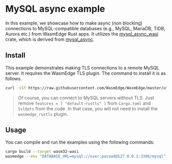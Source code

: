# MySQL async example

In this example, we showcase how to make async (non blocking) connections to MySQL-compatible databases (e.g., MySQL, MariaDB, TiDB, Aurora etc.) from WasmEdge Rust apps. It utilizes the [mysql_async_wasi](https://github.com/WasmEdge/mysql_async_wasi) crate, which is derived from [mysql_async](https://github.com/blackbeam/mysql_async).

## Install

This example demonstrates making TLS connections to a remote MySQL server. It requires the WasmEdge TLS plugin. The command to install it is as follows.

```bash
curl -sSf https://raw.githubusercontent.com/WasmEdge/WasmEdge/master/utils/install.sh | bash -s -- --plugins wasmedge_rustls
```

> Of course, you can connect to MySQL servers without TLS. Just remove `features = [ "default-rustls" ]` from `Cargo.toml` and `SslOpts` from the code. In that case, you will not need to install the `wasmedge_rustls` plugin.

## Usage

You can compile and run the examples using the following commands:

```bash
cargo build --target wasm32-wasi
wasmedge --env "DATABASE_URL=mysql://user:passwd@127.0.0.1:3306/mysql" target/wasm32-wasi/debug/crud.wasm
```
